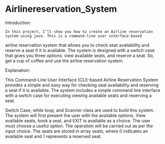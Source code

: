 # Airlinereservation_System
Introduction:

    In this project, I’ll show you how to create an Airline reservation system using java. This is a command-line user interface-based
airline reservation system that allows you to check seat availability and reserve a seat if it is available. The system is designed with a switch case
that gives you three options: view available seats, and reserve a seat. So, get a cup of coffee and use the airline reservation system.

Explanation:


This Command-Line User Interface (CLI)-based Airline Reservation System provides a simple and easy way for checking seat availability and
reserving a seat if it is available. The system includes a simple command line interface with a switch case for executing viewing available 
seats and reserving a seat.

Switch Case, while loop, and Scanner class are used to build this system. The system will first present the user with the available options.
View available seats, book a seat, and EXIT is available as a choice. The user must choose a useful option. The operation will be carried out as
per the input choice.  The seats are stored in array seats, where 0 indicates an available seat and 1 represents a reserved seat.
